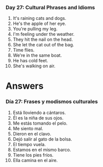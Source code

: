 
### Day 27: Cultural Phrases and Idioms
1. It's raining cats and dogs.
2. He's the apple of her eye.
3. You're pulling my leg.
4. I'm feeling under the weather.
5. They hit the nail on the head.
6. She let the cat out of the bag.
7. Time flies.
8. We're in the same boat.
9. He has cold feet.
10. She's walking on air.

# Answers

### Día 27: Frases y modismos culturales
1. Está lloviendo a cántaros.
2. Él es la niña de sus ojos.
3. Me estás tomando el pelo.
4. Me siento mal.
5. Dieron en el clavo.
6. Dejó salir al gato de la bolsa.
7. El tiempo vuela.
8. Estamos en el mismo barco.
9. Tiene los pies fríos.
10. Ella camina en el aire.
